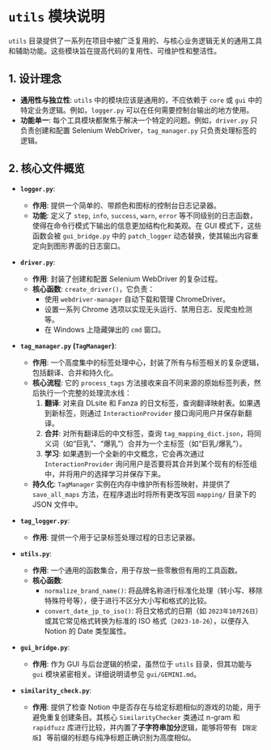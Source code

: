 # `utils` 模块说明

`utils` 目录提供了一系列在项目中被广泛复用的、与核心业务逻辑无关的通用工具和辅助功能。这些模块旨在提高代码的复用性、可维护性和整洁性。

## 1. 设计理念

- **通用性与独立性**: `utils` 中的模块应该是通用的，不应依赖于 `core` 或 `gui` 中的特定业务逻辑。例如，`logger.py` 可以在任何需要控制台输出的地方使用。
- **功能单一**: 每个工具模块都聚焦于解决一个特定的问题。例如，`driver.py` 只负责创建和配置 Selenium WebDriver，`tag_manager.py` 只负责处理标签的逻辑。

## 2. 核心文件概览

- **`logger.py`**: 
    - **作用**: 提供一个简单的、带颜色和图标的控制台日志记录器。
    - **功能**: 定义了 `step`, `info`, `success`, `warn`, `error` 等不同级别的日志函数，使得在命令行模式下输出的信息更加结构化和美观。在 GUI 模式下，这些函数会被 `gui_bridge.py` 中的 `patch_logger` 动态替换，使其输出内容重定向到图形界面的日志窗口。

- **`driver.py`**: 
    - **作用**: 封装了创建和配置 Selenium WebDriver 的复杂过程。
    - **核心函数**: `create_driver()`，它负责：
        - 使用 `webdriver-manager` 自动下载和管理 ChromeDriver。
        - 设置一系列 Chrome 选项以实现无头运行、禁用日志、反爬虫检测等。
        - 在 Windows 上隐藏弹出的 `cmd` 窗口。

- **`tag_manager.py` (`TagManager`)**: 
    - **作用**: 一个高度集中的标签处理中心，封装了所有与标签相关的复杂逻辑，包括翻译、合并和持久化。
    - **核心流程**: 它的 `process_tags` 方法接收来自不同来源的原始标签列表，然后执行一个完整的处理流水线：
        1.  **翻译**: 对来自 DLsite 和 Fanza 的日文标签，查询翻译映射表。如果遇到新标签，则通过 `InteractionProvider` 接口询问用户并保存新翻译。
        2.  **合并**: 对所有翻译后的中文标签，查询 `tag_mapping_dict.json`，将同义词（如“巨乳”、“爆乳”）合并为一个主标签（如“巨乳/爆乳”）。
        3.  **学习**: 如果遇到一个全新的中文概念，它会再次通过 `InteractionProvider` 询问用户是否要将其合并到某个现有的标签组中，并将用户的选择学习并保存下来。
    - **持久化**: `TagManager` 实例在内存中维护所有标签映射，并提供了 `save_all_maps` 方法，在程序退出时将所有更改写回 `mapping/` 目录下的 JSON 文件中。

- **`tag_logger.py`**: 
    - **作用**: 提供一个用于记录标签处理过程的日志记录器。

- **`utils.py`**: 
    - **作用**: 一个通用的函数集合，用于存放一些零散但有用的工具函数。
    - **核心函数**: 
        - `normalize_brand_name()`: 将品牌名称进行标准化处理（转小写、移除特殊符号等），便于进行不区分大小写和格式的比较。
        - `convert_date_jp_to_iso()`: 将日文格式的日期（如 `2023年10月26日`）或其它常见格式转换为标准的 ISO 格式（`2023-10-26`），以便存入 Notion 的 Date 类型属性。

- **`gui_bridge.py`**: 
    - **作用**: 作为 GUI 与后台逻辑的桥梁，虽然位于 `utils` 目录，但其功能与 `gui` 模块紧密相关。详细说明请参见 `gui/GEMINI.md`。

- **`similarity_check.py`**: 
    - **作用**: 提供了检查 Notion 中是否存在与给定标题相似的游戏的功能，用于避免重复创建条目。其核心 `SimilarityChecker` 类通过 n-gram 和 `rapidfuzz` 库进行比较，并内置了**子字符串加分**逻辑，能够将带有 `【限定版】` 等前缀的标题与纯净标题正确识别为高度相似。